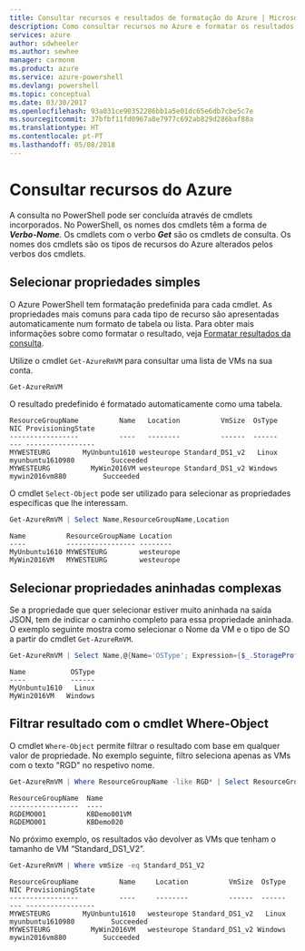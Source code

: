 ```yaml
---
title: Consultar recursos e resultados de formatação do Azure | Microsoft Docs
description: Como consultar recursos no Azure e formatar os resultados.
services: azure
author: sdwheeler
ms.author: sewhee
manager: carmonm
ms.product: azure
ms.service: azure-powershell
ms.devlang: powershell
ms.topic: conceptual
ms.date: 03/30/2017
ms.openlocfilehash: 93a031ce90352286bb1a5e01dc65e6db7cbe5c7e
ms.sourcegitcommit: 37bfbf11fd0967a8e7977c692ab829d286baf88a
ms.translationtype: HT
ms.contentlocale: pt-PT
ms.lasthandoff: 05/08/2018
---
```

# <a name="querying-for-azure-resources"></a>Consultar recursos do Azure

A consulta no PowerShell pode ser concluída através de cmdlets incorporados. No PowerShell, os nomes dos cmdlets têm a forma de  **_Verbo-Nome_**. Os cmdlets com o verbo **_Get_** são os cmdlets de consulta. Os nomes dos cmdlets são os tipos de recursos do Azure alterados pelos verbos dos cmdlets.


## <a name="selecting-simple-properties"></a>Selecionar propriedades simples

O Azure PowerShell tem formatação predefinida para cada cmdlet. As propriedades mais comuns para cada tipo de recurso são apresentadas automaticamente num formato de tabela ou lista. Para obter mais informações sobre como formatar o resultado, veja [Formatar resultados da consulta](formatting-output.md).

Utilize o cmdlet `Get-AzureRmVM` para consultar uma lista de VMs na sua conta.

```powershell
Get-AzureRmVM
```

O resultado predefinido é formatado automaticamente como uma tabela.

```
ResourceGroupName          Name   Location          VmSize  OsType              NIC ProvisioningState
-----------------          ----   --------          ------  ------              --- -----------------
MYWESTEURG        MyUnbuntu1610 westeurope Standard_DS1_v2   Linux myunbuntu1610980         Succeeded
MYWESTEURG          MyWin2016VM westeurope Standard_DS1_v2 Windows   mywin2016vm880         Succeeded
```

O cmdlet `Select-Object` pode ser utilizado para selecionar as propriedades específicas que lhe interessam.

```powershell
Get-AzureRmVM | Select Name,ResourceGroupName,Location
```

```
Name          ResourceGroupName Location
----          ----------------- --------
MyUnbuntu1610 MYWESTEURG        westeurope
MyWin2016VM   MYWESTEURG        westeurope
```

## <a name="selecting-complex-nested-properties"></a>Selecionar propriedades aninhadas complexas

Se a propriedade que quer selecionar estiver muito aninhada na saída JSON, tem de indicar o caminho completo para essa propriedade aninhada. O exemplo seguinte mostra como selecionar o Nome da VM e o tipo de SO a partir do cmdlet `Get-AzureRmVM`.

```powershell
Get-AzureRmVM | Select Name,@{Name='OSType'; Expression={$_.StorageProfile.OSDisk.OSType}}
```

```
Name           OSType
----           ------
MyUnbuntu1610   Linux
MyWin2016VM   Windows
```

## <a name="filter-result-using-the-where-object-cmdlet"></a>Filtrar resultado com o cmdlet Where-Object

O cmdlet `Where-Object` permite filtrar o resultado com base em qualquer valor de propriedade. No exemplo seguinte, filtro seleciona apenas as VMs com o texto "RGD" no respetivo nome.

```powershell
Get-AzureRmVM | Where ResourceGroupName -like RGD* | Select ResourceGroupName,Name
```

```
ResourceGroupName  Name
-----------------  ----
RGDEMO001          KBDemo001VM
RGDEMO001          KBDemo020
```

No próximo exemplo, os resultados vão devolver as VMs que tenham o tamanho de VM “Standard_DS1_V2”.

```powershell
Get-AzureRmVM | Where vmSize -eq Standard_DS1_V2
```

```
ResourceGroupName          Name     Location          VmSize  OsType              NIC ProvisioningState
-----------------          ----     --------          ------  ------              --- -----------------
MYWESTEURG        MyUnbuntu1610   westeurope Standard_DS1_v2   Linux myunbuntu1610980         Succeeded
MYWESTEURG          MyWin2016VM   westeurope Standard_DS1_v2 Windows   mywin2016vm880         Succeeded
```
